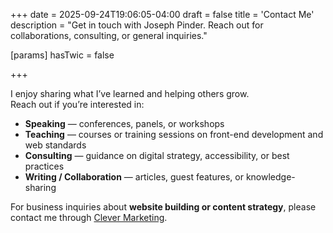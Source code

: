 +++
date = 2025-09-24T19:06:05-04:00
draft = false
title = 'Contact Me'
description = "Get in touch with Joseph Pinder. Reach out for collaborations, consulting, or general inquiries."

[params]
  hasTwic = false

+++

I enjoy sharing what I’ve learned and helping others grow.  
Reach out if you’re interested in:

- **Speaking** — conferences, panels, or workshops  
- **Teaching** — courses or training sessions on front-end development and web standards  
- **Consulting** — guidance on digital strategy, accessibility, or best practices  
- **Writing / Collaboration** — articles, guest features, or knowledge-sharing  

For business inquiries about **website building or content strategy**, please contact me through [Clever Marketing](https://getclever.marketing).
